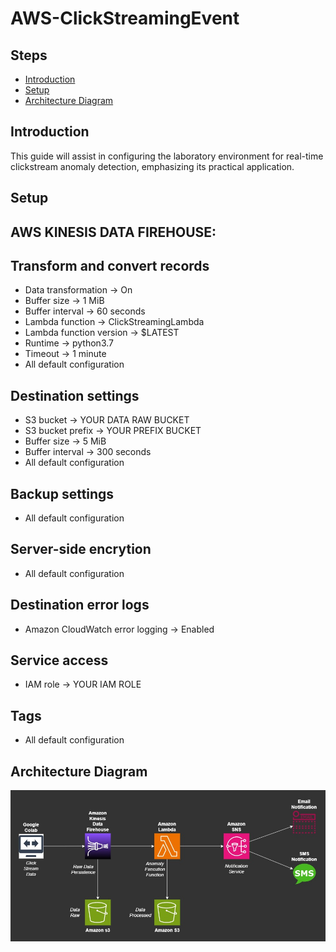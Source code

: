 # AWS-ClickStreamingEvent
## Steps
- [Introduction](##Introduction)
- [Setup](##Setup)
- [Architecture Diagram](##Architecture-Diagram)

## Introduction
This guide will assist in configuring the laboratory environment for real-time clickstream anomaly detection, emphasizing its practical application.

## Setup
  ## AWS KINESIS DATA FIREHOUSE:

  Transform and convert records
  -----------------------------
- Data transformation -> On
- Buffer size -> 1 MiB
- Buffer interval -> 60 seconds
- Lambda function -> ClickStreamingLambda
- Lambda function version -> $LATEST
- Runtime -> python3.7
- Timeout -> 1 minute
- All default configuration

Destination settings
--------------------
- S3 bucket -> YOUR DATA RAW BUCKET
- S3 bucket prefix -> YOUR PREFIX BUCKET
- Buffer size -> 5 MiB
- Buffer interval -> 300 seconds
- All default configuration

Backup settings
---------------
- All default configuration

Server-side encrytion
---------------------
- All default configuration

Destination error logs
----------------------
- Amazon CloudWatch error logging -> Enabled

Service access
--------------
- IAM role -> YOUR IAM ROLE

Tags
----
- All default configuration


## Architecture Diagram
![Architecture Diagram](AWS_ClickStreaming.jpg)
